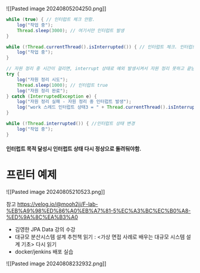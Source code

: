 ![[Pasted image 20240805204250.png]]


```java
while (true) { // 인터럽트 체크 안함.
	log("작업 중");
	Thread.sleep(3000); // 여기서만 인터럽트 발생
}
```

```java
while (!Thread.currentThread().isInterrupted()) { // 인터럽트 체크. 인터럽트 true
	log("작업 중");
}

// 자원 정리 중 시간이 걸리면, interrupt 상태로 예외 발생시켜서 자원 정리 못하고 끝남.
try {  
	log("자원 정리 시도"); 
	Thread.sleep(1000); // 인터럽트 true 
	log("자원 정리 완료");
} catch (InterruptedException e) {  
	log("자원 정리 실패 - 자원 정리 중 인터럽트 발생"); 
	log("work 스레드 인터럽트 상태3 = " + Thread.currentThread().isInterrupted()); // 인터럽트 false
}
```

```java
while (!Thread.interrupted()) { //인터럽트 상태 변경 
	log("작업 중");
}
```

#### 인터럽트 목적 달성시 인터럽트 상태 다시 정상으로 돌려둬야함.


# 프린터 예제
![[Pasted image 20240805210523.png]]




참고
https://velog.io/@mooh2jj/F-lab-%EB%A9%98%ED%86%A0%EB%A7%81-5%EC%A3%BC%EC%B0%A8-%ED%9A%8C%EA%B3%A0

- 김영한 JPA Data 강의 수강
- 대규모 분산시스템 설계 추천책 읽기 : <가상 면접 사례로 배우는 대규모 시스템 설계 기초> 다시 읽기
- docker/jenkins 배포 실습



![[Pasted image 20240808232932.png]]